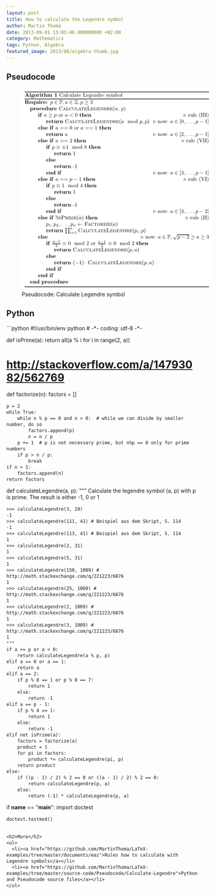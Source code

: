 ```yaml
---
layout: post
title: How to calculate the Legendre symbol
author: Martin Thoma
date: 2013-09-01 13:05:46.000000000 +02:00
category: Mathematics
tags: Python, Algebra
featured_image: 2013/08/algebra-thumb.jpg
---
```

<h2>Pseudocode</h2>
<figure class="aligncenter">
            <a href="../images/2013/09/Calculate-Legendre.png"><img src="../images/2013/09/Calculate-Legendre.png" alt="Pseudocode: Calculate Legendre symbol" style="max-width:500px;max-height:528px" class="size-full wp-image-76379"/></a>
            <figcaption class="text-center">Pseudocode: Calculate Legendre symbol</figcaption>
        </figure>

<h2>Python</h2>
```python
#!/usr/bin/env python
# -*- coding: utf-8 -*-


def isPrime(a):
    return all(a % i for i in range(2, a))


# http://stackoverflow.com/a/14793082/562769
def factorize(n):
    factors = []

    p = 2
    while True:
        while n % p == 0 and n > 0:  # while we can divide by smaller number, do so
            factors.append(p)
            n = n / p
        p += 1  # p is not necessary prime, but n%p == 0 only for prime numbers
        if p > n / p:
            break
    if n > 1:
        factors.append(n)
    return factors


def calculateLegendre(a, p):
    """
	Calculate the legendre symbol (a, p) with p is prime.
	The result is either -1, 0 or 1

	>>> calculateLegendre(3, 29)
	-1
	>>> calculateLegendre(111, 41) # Beispiel aus dem Skript, S. 114
	-1
	>>> calculateLegendre(113, 41) # Beispiel aus dem Skript, S. 114
	1
	>>> calculateLegendre(2, 31)
	1
	>>> calculateLegendre(5, 31)
	1
	>>> calculateLegendre(150, 1009) # http://math.stackexchange.com/q/221223/6876
	1
	>>> calculateLegendre(25, 1009) # http://math.stackexchange.com/q/221223/6876
	1
	>>> calculateLegendre(2, 1009) # http://math.stackexchange.com/q/221223/6876
	1
	>>> calculateLegendre(3, 1009) # http://math.stackexchange.com/q/221223/6876
	1
	"""
    if a >= p or a < 0:
        return calculateLegendre(a % p, p)
    elif a == 0 or a == 1:
        return a
    elif a == 2:
        if p % 8 == 1 or p % 8 == 7:
            return 1
        else:
            return -1
    elif a == p - 1:
        if p % 4 == 1:
            return 1
        else:
            return -1
    elif not isPrime(a):
        factors = factorize(a)
        product = 1
        for pi in factors:
            product *= calculateLegendre(pi, p)
        return product
    else:
        if ((p - 1) / 2) % 2 == 0 or ((a - 1) / 2) % 2 == 0:
            return calculateLegendre(p, a)
        else:
            return (-1) * calculateLegendre(p, a)


if __name__ == "__main__":
    import doctest

    doctest.testmod()
```

<h2>More</h2>
<ul>
  <li><a href="https://github.com/MartinThoma/LaTeX-examples/tree/master/documents/eaz">Rules how to calculate with Legendre symbols</a></li>
  <li><a href="https://github.com/MartinThoma/LaTeX-examples/tree/master/source-code/Pseudocode/Calculate-Legendre">Python and Pseudocode source files</a></li>
</ul>
